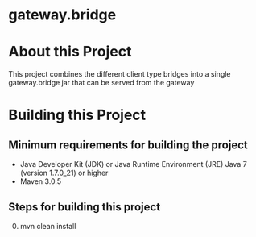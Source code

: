 # gateway.bridge 

# About this Project

This project combines the different client type bridges into a single gateway.bridge jar that can be served from the gateway

# Building this Project

## Minimum requirements for building the project
* Java Developer Kit (JDK) or Java Runtime Environment (JRE) Java 7 (version 1.7.0_21) or higher
* Maven 3.0.5

## Steps for building this project
0. mvn clean install
